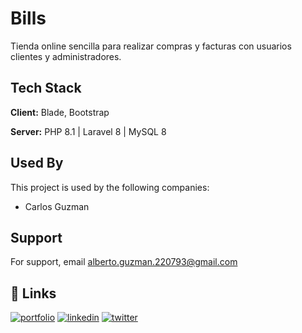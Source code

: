 
# Bills

Tienda online sencilla para realizar compras y facturas con usuarios clientes y administradores.
## Tech Stack

**Client:** Blade, Bootstrap

**Server:** PHP 8.1 | Laravel 8 | MySQL 8


## Used By

This project is used by the following companies:

- Carlos Guzman


## Support

For support, email alberto.guzman.220793@gmail.com


## 🔗 Links
[![portfolio](https://img.shields.io/badge/my_portfolio-000?style=for-the-badge&logo=ko-fi&logoColor=white)](https://github.com/Alberto-WEB/)
[![linkedin](https://img.shields.io/badge/linkedin-0A66C2?style=for-the-badge&logo=linkedin&logoColor=white)](https://www.linkedin.com/in/carlos-guzman-b1b594133/)
[![twitter](https://img.shields.io/badge/twitter-1DA1F2?style=for-the-badge&logo=twitter&logoColor=white)](https://twitter.com/carlosdevmx)

